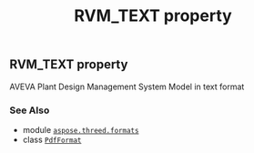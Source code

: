 ﻿---
title: RVM_TEXT property
second_title: Aspose.3D for Python via .NET API References
description: 
type: docs
weight: 440
url: /python-net/aspose.threed.formats/pdfformat/rvm_text/
is_root: false
---

## RVM_TEXT property


AVEVA Plant Design Management System Model in text format

### See Also
* module [`aspose.threed.formats`](../../)
* class [`PdfFormat`](/3d/python-net/aspose.threed.formats/pdfformat)
